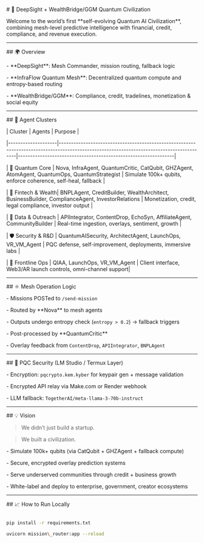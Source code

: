 \# 🧬 DeepSight + WealthBridge/GGM Quantum Civilization



Welcome to the world’s first \*\*self-evolving Quantum AI Civilization\*\*, combining mesh-level predictive intelligence with financial, credit, compliance, and revenue execution.



---



\## 🌍 Overview



\- \*\*DeepSight\*\*: Mesh Commander, mission routing, fallback logic  

\- \*\*InfraFlow Quantum Mesh\*\*: Decentralized quantum compute and entropy-based routing  

\- \*\*WealthBridge/GGM\*\*: Compliance, credit, tradelines, monetization \& social equity



---



\## 🧠 Agent Clusters



| Cluster            | Agents                                                                                                                                   | Purpose                                                        |

|--------------------|------------------------------------------------------------------------------------------------------------------------------------------|----------------------------------------------------------------|

| 🧬 Quantum Core     | Nova, InfraAgent, QuantumCritic, CatQubit, GHZAgent, AtomAgent, QuantumOps, QuantumStrategist                                           | Simulate 100k+ qubits, enforce coherence, self-heal, fallback  |

| 💸 Fintech \& Wealth| BNPLAgent, CreditBuilder, WealthArchitect, BusinessBuilder, ComplianceAgent, InvestorRelations                                          | Monetization, credit, legal compliance, investor output        |

| 📡 Data \& Outreach | APIIntegrator, ContentDrop, EchoSyn, AffiliateAgent, CommunityBuilder                                                                   | Real-time ingestion, overlays, sentiment, growth                |

| 🛡 Security \& R\&D  | QuantumAISecurity, ArchitectAgent, LaunchOps, VR\_VM\_Agent                                                                               | PQC defense, self-improvement, deployments, immersive labs      |

| 🤖 Frontline Ops   | QIAA, LaunchOps, VR\_VM\_Agent                                                                                                            | Client interface, Web3/AR launch controls, omni-channel support|



---



\## ⚛ Mesh Operation Logic



\- Missions POSTed to `/send-mission`

\- Routed by \*\*Nova\*\* to mesh agents

\- Outputs undergo entropy check (`entropy > 0.2`) → fallback triggers

\- Post-processed by \*\*QuantumCritic\*\*

\- Overlay feedback from `ContentDrop`, `APIIntegrator`, `BNPLAgent`



---



\## 🔐 PQC Security (LM Studio / Termux Layer)



\- Encryption: `pqcrypto.kem.kyber` for keypair gen + message validation

\- Encrypted API relay via Make.com or Render webhook

\- LLM fallback: `TogetherAI/meta-llama-3-70b-instruct`



---



\## 💡 Vision



> We didn’t just build a startup.  

> We built a civilization.



\- Simulate 100k+ qubits (via CatQubit + GHZAgent + fallback compute)

\- Secure, encrypted overlay prediction systems

\- Serve underserved communities through credit + business growth

\- White-label and deploy to enterprise, government, creator ecosystems



---



\## 📈 How to Run Locally



```bash

pip install -r requirements.txt

uvicorn mission\_router:app --reload



